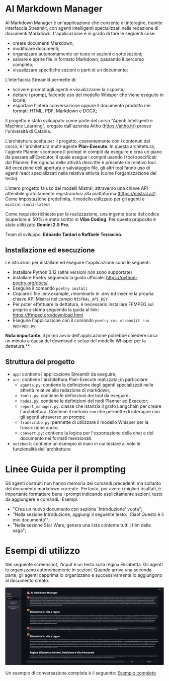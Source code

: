 # AI Markdown Manager

AI Markdown Manager è un'applicazione che consente di interagire, tramite interfaccia Streamlit, con agenti intelligenti specializzati nella redazione di documenti Markdown. L'applicazione è in grado di fare le seguenti cose:
- creare documenti Markdown;
- modificare documenti;
- organizzare autonomamente un testo in sezioni e sottosezioni;
- salvare e aprire file in formato Markdown, passando il percorso completo;
- visualizzare specifiche sezioni o parti di un documento;

L'interfaccia Streamlit permette di:
- scrivere prompt agli agenti e visualizzarne la risposta;
- dettare i prompt, facendo uso del modello Whisper che viene eseguito in locale;
- esportare l'intera conversazione oppure il documento prodotto nei formati: HTML, PDF, Markdown e DOCX;

Il progetto è stato sviluppato come parte del corso "Agenti Intelligenti e Machine Learning", erogato dall'azienda Aitho (https://aitho.it/) presso l'università di Catania.

L'architettura scelta per il progetto, coerentemente con i contenuti del corso, è l'architettura multi-agente **Plan-Execute**. In questa architettura, l'agente Planner scompone il prompt in compiti da eseguire e crea un piano da passare all'Executor, il quale esegue i compiti usando i tool specificati dal Planner. Per ognuna delle attività descritte è presente un relativo tool. Ad eccezione dell'apertura e salvataggio file, gli altri tool fanno uso di agenti react specializzati nella relativa attività (come l'organizzazione del testo).

L'intero progetto fa uso dei modelli Mistral, attraverso una chiave API ottenibile gratuitamente registrandosi alla piattaforma (https://mistral.ai/). Come impostazione predefinita, il modello utilizzato per gli agenti è `mistral-small-latest`

Come requisito richiesto per la realizzazione, una ingente parte del codice (superiore al 50%) è stato scritto in **Vibe Coding**. Per questo proposito è stato utilizzato **Gemini 2.5 Pro**. 

Team di sviluppo: **Edoardo Tantari e Raffaele Terracino.**

## Installazione ed esecuzione
Le istruzioni per installare ed eseguire l'applicazione sono le seguenti:
- Installare Python 3.12 (altre versioni non sono supportate)
- Installare Poetry seguendo la guida ufficiale: https://python-poetry.org/docs/
- Eseguire il comando `poetry install`
- Copiare il file .env.example, rinominarlo in .env ed inserire la propria chiave API Mistral nel campo `MISTRAL_API_KEY`
- Per poter effettuare la dettatura, è necessario installare FFMPEG sul proprio sistema seguendo la guida al link: https://ffmpeg.org/download.html
- Eseguire l'applicazione con il comando `poetry run streamlit run app/app.py`

**Nota importante**: il primo avvio dell'applicazione potrebbe chiedere circa un minuto a causa del download e setup del modello Whisper per la dettatura.**

## Struttura del progetto
- `app`: contiene l'applicazione Streamlit da eseguire;
- `src`: contiene l'architettura Plan-Execute realizzata; in particolare:
  - `agents.py`: contiene la definizione degli agenti specializzati nelle attività relative alla redazione di markdown;
  - `tools.py`: contiene le definizioni dei tool da eseguire;
  - `nodes.py`: contiene le definizioni dei nodi Planner ed Executor;
  - `report_manager.py`: classe che istanzia il grafo Langchain per creare l'architettura. Contiene il metodo `run` che permette di interagire con gli agenti attraverso un prompt;
  - `transcribe.py`: permette di utilizzare il modello Whisper per la trascrizione audio;
  - `convert.py`: contiene la logica per l'esportazione della chat e del documento nei formati menzionati.
- `notebook`: contiene un esempio di main in cui testare al volo le funzionalità dell'architettura

# Linee Guida per il prompting
Gli agenti costruiti non hanno memoria dei comandi precedenti ma soltanto del documento markdown corrente.
Pertanto, per avere i migliori risultati, è importante formattare bene i prompt indicando esplicitamente sezioni, testo da aggiungere e comandi..
Esempi:
- "Crea un nuovo documento con sezione 'Introduzione' vuota";
- "Nella sezione Introduzione, aggiungi il seguente testo: 'Ciao! Questo è il mio documento'";
- "Nella sezione Star Wars, genera una lista contente tutti i film della saga";


# Esempi di utilizzo
Nel seguente screenshot, l'input è un testo sulla regina Elisabetta. Gli agenti lo organizzano autonomamente in sezioni. Quando arriva una seconda parte, gli agenti dapprima lo organizzano e successivamente lo aggiungono al documento creato.

![Esempio di inferenza](images/esempio_app.png)

Un esempio di conversazione completa è il seguente: [Esempio completo](examples/esempio_chat.pdf)
